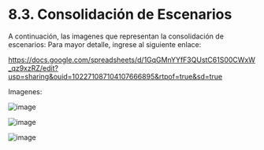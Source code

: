 # 8.3. Consolidación de Escenarios

A continuación, las imagenes que representan la consolidación de escenarios:
Para mayor detalle, ingrese al siguiente enlace:

https://docs.google.com/spreadsheets/d/1GqGMnYYfF3QUstC61S00CWxW_qz9xzRZ/edit?usp=sharing&ouid=102271087104107666895&rtpof=true&sd=true

Imagenes:

![image](https://drive.google.com/uc?export=view&id=1n2Jg5X86tSp4V0KxdsVzeNFLl11nxQzY)

![image](https://drive.google.com/uc?export=view&id=1ZnBrYl7S2iVuzlaRh-s3YUmG8XGiLLAN)

![image](https://drive.google.com/uc?export=view&id=1SIK7jFemkY8GtB9wF47ac8pW2W29MUi2)


